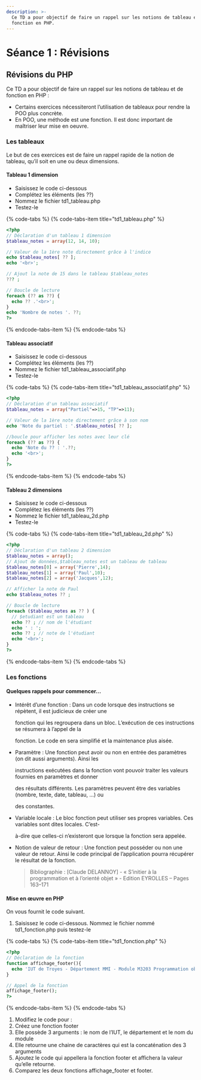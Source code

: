 ```yaml
---
description: >-
  Ce TD a pour objectif de faire un rappel sur les notions de tableau et de
  fonction en PHP.
---
```


# Séance 1 : Révisions

## Révisions du PHP

Ce TD a pour objectif de faire un rappel sur les notions de tableau et de fonction en PHP :

* Certains exercices nécessiteront l’utilisation de tableaux pour rendre la POO plus concrète.
* En POO, une méthode est une fonction. Il est donc important de maîtriser leur mise en oeuvre.

### Les tableaux

Le but de ces exercices est de faire un rappel rapide de la notion de tableau, qu’il soit en une ou deux dimensions.

#### **Tableau 1 dimension**

* Saisissez le code ci-dessous
* Complétez les éléments \(les ??\)
* Nommez le fichier td1\_tableau.php
* Testez-le

{% code-tabs %}
{% code-tabs-item title="td1\_tableau.php" %}
```php
<?php
// Déclaration d'un tableau 1 dimension
$tableau_notes = array(12, 14, 10);

// Valeur de la 1ère note directement grâce à l'indice
echo $tableau_notes[ ?? ];
echo '<br>';

// Ajout la note de 15 dans le tableau $tableau_notes
??? ;

// Boucle de lecture
foreach (?? as ??) {
  echo ?? .'<br>';
}
echo 'Nombre de notes '. ??;
?>
```
{% endcode-tabs-item %}
{% endcode-tabs %}

#### **Tableau associatif**

* Saisissez le code ci-dessous
* Complétez les éléments \(les ??\)
* Nommez le fichier td1\_tableau\_associatif.php
* Testez-le

{% code-tabs %}
{% code-tabs-item title="td1\_tableau\_associatif.php" %}
```php
<?php
// Déclaration d'un tableau associatif
$tableau_notes = array("Partiel"=>15, "TP"=>11);

// Valeur de la 1ère note directement grâce à son nom
echo 'Note du partiel : '.$tableau_notes[ ?? ];

//boucle pour afficher les notes avec leur clé
foreach (?? as ??) {
  echo 'Note du ?? : '.??;
  echo '<br>';
}
?>
```
{% endcode-tabs-item %}
{% endcode-tabs %}

#### **Tableau 2 dimensions**

* Saisissez le code ci-dessous
* Complétez les éléments \(les ??\)
* Nommez le fichier td1\_tableau\_2d.php
* Testez-le

{% code-tabs %}
{% code-tabs-item title="td1\_tableau\_2d.php" %}
```php
<?php
// Déclaration d'un tableau 2 dimension
$tableau_notes = array();
// Ajout de données,$tableau_notes est un tableau de tableau
$tableau_notes[0] = array('Pierre',14);
$tableau_notes[1] = array('Paul',10);
$tableau_notes[2] = array('Jacques',12);

// Afficher la note de Paul
echo $tableau_notes ?? ;

// Boucle de lecture
foreach ($tableau_notes as ?? ) {
  // $etudiant est un tableau
  echo ?? ; // nom de l'étudiant
  echo ' : ';
  echo ?? ; // note de l'étudiant
  echo '<br>';
}
?>
```
{% endcode-tabs-item %}
{% endcode-tabs %}

### Les fonctions

#### **Quelques rappels pour commencer...**

* Intérêt d’une fonction : Dans un code lorsque des instructions se répètent, il est judicieux de créer une

  fonction qui les regroupera dans un bloc. L’exécution de ces instructions se résumera à l’appel de la

  fonction. Le code en sera simplifié et la maintenance plus aisée.

* Paramètre : Une fonction peut avoir ou non en entrée des paramètres \(on dit aussi arguments\). Ainsi les

  instructions exécutées dans la fonction vont pouvoir traiter les valeurs fournies en paramètres et donner

  des résultats différents. Les paramètres peuvent être des variables \(nombre, texte, date, tableau, …\) ou

  des constantes.

* Variable locale : Le bloc fonction peut utiliser ses propres variables. Ces variables sont dites locales. C’est-

  à-dire que celles-ci n’existeront que lorsque la fonction sera appelée.

* Notion de valeur de retour : Une fonction peut posséder ou non une valeur de retour. Ainsi le code principal de l’application pourra récupérer le résultat de la fonction.

  > Bibliographie : \[Claude DELANNOY\] - « S’initier à la programmation et à l’orienté objet » - Edition EYROLLES – Pages 163–171

#### **Mise en œuvre en PHP**

On vous fournit le code suivant.

1. Saisissez le code ci-dessous. Nommez le fichier nommé td1\_fonction.php puis testez-le

{% code-tabs %}
{% code-tabs-item title="td1\_fonction.php" %}
```php
<?php
// Déclaration de la fonction
function affichage_footer(){
  echo 'IUT de Troyes - Département MMI - Module M3203 Programmation objet';
}

// Appel de la fonction
affichage_footer();
?>
```
{% endcode-tabs-item %}
{% endcode-tabs %}

1. Modifiez le code pour :
2. Créez une fonction footer
3. Elle possède 3 arguments : le nom de l’IUT, le département et le nom du module
4. Elle retourne une chaine de caractères qui est la concaténation des 3 arguments
5. Ajoutez le code qui appellera la fonction footer et affichera la valeur qu’elle retourne.
6. Comparez les deux fonctions affichage\_footer et footer.


